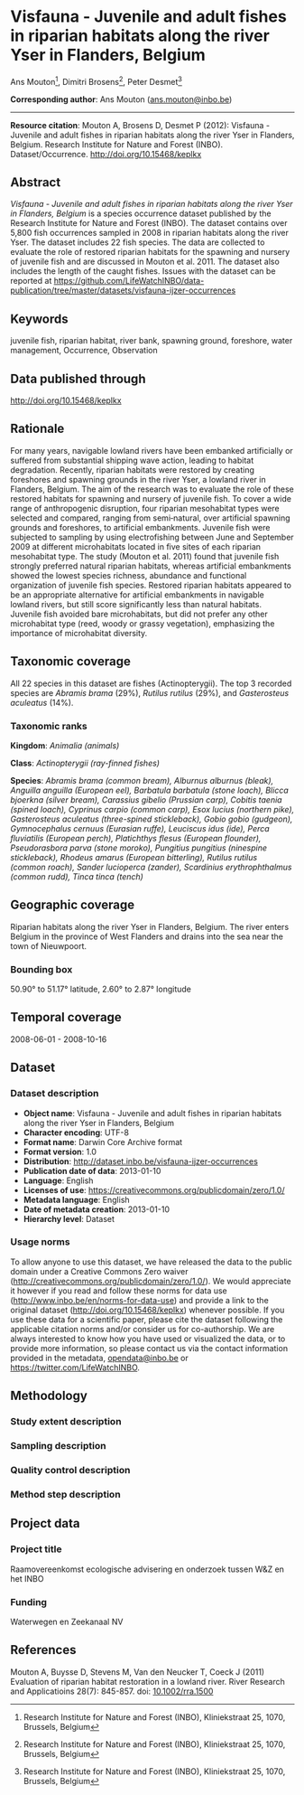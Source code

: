 # Visfauna - Juvenile and adult fishes in riparian habitats along the river Yser in Flanders, Belgium

Ans Mouton[^1], Dimitri Brosens[^1], Peter Desmet[^1]

[^1]: Research Institute for Nature and Forest (INBO), Kliniekstraat 25, 1070, Brussels, Belgium

**Corresponding author**: Ans Mouton (<ans.mouton@inbo.be>)

---

**Resource citation**: Mouton A, Brosens D, Desmet P (2012): Visfauna - Juvenile and adult fishes in riparian habitats along the river Yser in Flanders, Belgium. Research Institute for Nature and Forest (INBO). Dataset/Occurrence. <http://doi.org/10.15468/keplkx>

## Abstract

*Visfauna - Juvenile and adult fishes in riparian habitats along the river Yser in Flanders, Belgium* is a species occurrence dataset published by the Research Institute for Nature and Forest (INBO). The dataset contains over 5,800 fish occurrences sampled in 2008 in riparian habitats along the river Yser. The dataset includes 22 fish species. The data are collected to evaluate the role of restored riparian habitats for the spawning and nursery of juvenile fish and are discussed in Mouton et al. 2011. The dataset also includes the length of the caught fishes. Issues with the dataset can be reported at <https://github.com/LifeWatchINBO/data-publication/tree/master/datasets/visfauna-ijzer-occurrences>

## Keywords

juvenile fish, riparian habitat, river bank, spawning ground, foreshore, water management, Occurrence, Observation

## Data published through

<http://doi.org/10.15468/keplkx>

## Rationale

For many years, navigable lowland rivers have been embanked artificially or suffered from substantial shipping wave action, leading to habitat degradation. Recently, riparian habitats were restored by creating foreshores and spawning grounds in the river Yser, a lowland river in Flanders, Belgium. The aim of the research was to evaluate the role of these restored habitats for spawning and nursery of juvenile fish. To cover a wide range of anthropogenic disruption, four riparian mesohabitat types were selected and compared, ranging from semi‐natural, over artificial spawning grounds and foreshores, to artificial embankments. Juvenile fish were subjected to sampling by using electrofishing between June and September 2009 at different microhabitats located in five sites of each riparian mesohabitat type. The study (Mouton et al. 2011) found that juvenile fish strongly preferred natural riparian habitats, whereas artificial embankments showed the lowest species richness, abundance and functional organization of juvenile fish species. Restored riparian habitats appeared to be an appropriate alternative for artificial embankments in navigable lowland rivers, but still score significantly less than natural habitats. Juvenile fish avoided bare microhabitats, but did not prefer any other microhabitat type (reed, woody or grassy vegetation), emphasizing the importance of microhabitat diversity.

## Taxonomic coverage

All 22 species in this dataset are fishes (Actinopterygii). The top 3 recorded species are *Abramis brama* (29%), *Rutilus rutilus* (29%), and *Gasterosteus aculeatus* (14%).

### Taxonomic ranks

**Kingdom**: *Animalia (animals)*

**Class**: *Actinopterygii (ray-finned fishes)*

**Species**: *Abramis brama (common bream), Alburnus alburnus (bleak), Anguilla anguilla (European eel), Barbatula barbatula (stone loach), Blicca bjoerkna (silver bream), Carassius gibelio (Prussian carp), Cobitis taenia (spined loach), Cyprinus carpio (common carp), Esox lucius (northern pike), Gasterosteus aculeatus (three-spined stickleback), Gobio gobio (gudgeon), Gymnocephalus cernuus (Eurasian ruffe), Leuciscus idus (ide), Perca fluviatilis (European perch), Platichthys flesus (European flounder), Pseudorasbora parva (stone moroko), Pungitius pungitius (ninespine stickleback), Rhodeus amarus (European bitterling), Rutilus rutilus (common roach), Sander lucioperca (zander), Scardinius erythrophthalmus (common rudd), Tinca tinca (tench)*

## Geographic coverage

Riparian habitats along the river Yser in Flanders, Belgium. The river enters Belgium in the province of West Flanders and drains into the sea near the town of Nieuwpoort.

### Bounding box

50.90° to 51.17° latitude, 2.60° to 2.87° longitude

## Temporal coverage

2008-06-01 - 2008-10-16

## Dataset

### Dataset description

* **Object name**: Visfauna - Juvenile and adult fishes in riparian habitats along the river Yser in Flanders, Belgium
* **Character encoding**: UTF-8
* **Format name**: Darwin Core Archive format
* **Format version**: 1.0
* **Distribution**: <http://dataset.inbo.be/visfauna-ijzer-occurrences>
* **Publication date of data**: 2013-01-10
* **Language**: English
* **Licenses of use**: <https://creativecommons.org/publicdomain/zero/1.0/>
* **Metadata language**: English
* **Date of metadata creation**: 2013-01-10
* **Hierarchy level**: Dataset

### Usage norms

To allow anyone to use this dataset, we have released the data to the public domain under a Creative Commons Zero waiver (<http://creativecommons.org/publicdomain/zero/1.0/>). We would appreciate it however if you read and follow these norms for data use (<http://www.inbo.be/en/norms-for-data-use>) and provide a link to the original dataset (<http://doi.org/10.15468/keplkx>) whenever possible. If you use these data for a scientific paper, please cite the dataset following the applicable citation norms and/or consider us for co-authorship. We are always interested to know how you have used or visualized the data, or to provide more information, so please contact us via the contact information provided in the metadata, <opendata@inbo.be> or <https://twitter.com/LifeWatchINBO>.

## Methodology

### Study extent description



### Sampling description



### Quality control description



### Method step description



## Project data

### Project title

Raamovereenkomst ecologische advisering en onderzoek tussen W&Z en het INBO

### Funding

Waterwegen en Zeekanaal NV

## References

Mouton A, Buysse D, Stevens M, Van den Neucker T, Coeck J (2011) Evaluation of riparian habitat restoration in a lowland river. River Research and Applicatioins 28(7): 845-857. doi: [10.1002/rra.1500](http://doi.org/10.1002/rra.1500)
